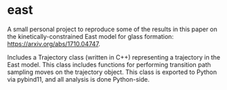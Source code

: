# east
A small personal project to reproduce some of the results in this paper on the kinetically-constrained East model for glass formation: https://arxiv.org/abs/1710.04747.

Includes a Trajectory class (written in C++) representing a trajectory in the East model. This class includes functions for performing transition path sampling moves on the trajectory object. This class is exported to Python via pybind11, and all analysis is done Python-side.
